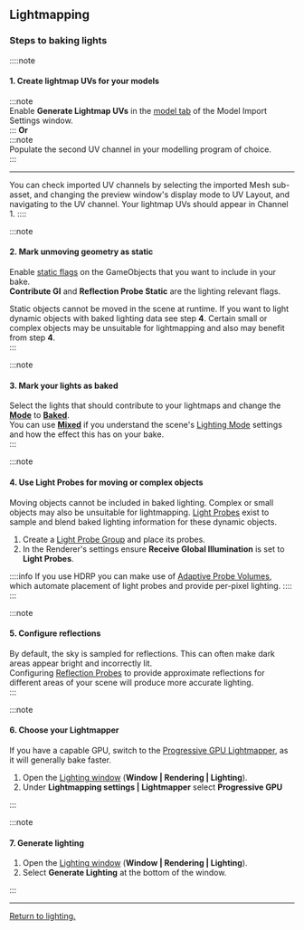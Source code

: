 ## Lightmapping
### Steps to baking lights

::::note
#### 1. Create lightmap UVs for your models
:::note  
Enable **Generate Lightmap UVs** in the [model tab](https://docs.unity3d.com/Manual/FBXImporter-Model.html) of the Model Import Settings window.  
:::
**Or**  
:::note  
Populate the second UV channel in your modelling program of choice.  
:::  

---

You can check imported UV channels by selecting the imported Mesh sub-asset, and changing the preview window's display mode to UV Layout, and navigating to the UV channel. Your lightmap UVs should appear in Channel 1.
::::  

:::note  
#### 2. Mark unmoving geometry as static
Enable [static flags](https://docs.unity3d.com/Manual/StaticObjects.html) on the GameObjects that you want to include in your bake.  
**Contribute GI** and **Reflection Probe Static** are the lighting relevant flags.  

Static objects cannot be moved in the scene at runtime.
If you want to light dynamic objects with baked lighting data see step **4**.
Certain small or complex objects may be unsuitable for lightmapping and also may benefit from step **4**.  
:::

:::note  
#### 3. Mark your lights as baked
Select the lights that should contribute to your lightmaps and change the [**Mode**](https://docs.unity3d.com/Manual/LightModes.html) to [**Baked**](https://docs.unity3d.com/Manual/LightMode-Baked.html).  
You can use [**Mixed**](https://docs.unity3d.com/Manual/LightMode-Mixed.html) if you understand the scene's [Lighting Mode](https://docs.unity3d.com/Manual/lighting-mode.html) settings and how the effect this has on your bake.  
:::

:::note  
#### 4. Use Light Probes for moving or complex objects
Moving objects cannot be included in baked lighting. Complex or small objects may also be unsuitable for lightmapping.
[Light Probes](https://docs.unity3d.com/Manual/LightProbes.html) exist to sample and blend baked lighting information for these dynamic objects.  

1. Create a [Light Probe Group](https://docs.unity3d.com/Manual/class-LightProbeGroup.html) and place its probes.
2. In the Renderer's settings ensure **Receive Global Illumination** is set to **Light Probes**.

::::info
If you use HDRP you can make use of [Adaptive Probe Volumes](https://docs.unity3d.com/Packages/com.unity.render-pipelines.high-definition@latest/index.html?subfolder=/manual/probevolumes.html), which automate placement of light probes and provide per-pixel lighting.
::::  
:::

:::note  
#### 5. Configure reflections
By default, the sky is sampled for reflections. This can often make dark areas appear bright and incorrectly lit.  
Configuring [Reflection Probes](https://docs.unity3d.com/Manual/ReflectionProbes.html) to provide approximate reflections for different areas of your scene will produce more accurate lighting.  
:::

:::note
#### 6. Choose your Lightmapper
If you have a capable GPU, switch to the [Progressive GPU Lightmapper](https://docs.unity3d.com/Manual/GPUProgressiveLightmapper.html), as it will generally bake faster.  

1. Open the [Lighting window](https://docs.unity3d.com/Manual/lighting-window.html) (**Window | Rendering | Lighting**).
1. Under **Lightmapping settings | Lightmapper** select **Progressive GPU**

:::

:::note  
#### 7. Generate lighting
1. Open the [Lighting window](https://docs.unity3d.com/Manual/lighting-window.html) (**Window | Rendering | Lighting**).
1. Select **Generate Lighting** at the bottom of the window.

:::

---

[Return to lighting.](Lighting.md)

